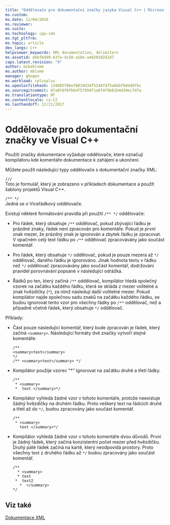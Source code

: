 ```yaml
---
title: "Oddělovače pro dokumentační značky jazyka Visual C++ | Microsoft Docs"
ms.custom: 
ms.date: 11/04/2016
ms.reviewer: 
ms.suite: 
ms.technology: cpp-ide
ms.tgt_pltfrm: 
ms.topic: article
dev_langs: C++
helpviewer_keywords: XML documentation, delimiters
ms.assetid: debfbdd9-63fa-4c58-a18e-a4d203d241d7
caps.latest.revision: "9"
author: mikeblome
ms.author: mblome
manager: ghogen
ms.workload: cplusplus
ms.openlocfilehash: 134605f86ef8019d34f5246fd75abbbf94d40fbc
ms.sourcegitcommit: 8fa8fdf0fbb4f57950f1e8f4f9b81b4d39ec7d7a
ms.translationtype: MT
ms.contentlocale: cs-CZ
ms.lasthandoff: 12/21/2017
---
```

# <a name="delimiters-for-visual-c-documentation-tags"></a>Oddělovače pro dokumentační značky ve Visual C++
Použití značky dokumentace vyžaduje oddělovače, které označují kompilátoru kde komentáře dokumentace k zahájení a ukončení.  
  
 Můžete použít následující typy oddělovače s dokumentační značky XML:  
  
 `///`  
 Toto je formulář, který je zobrazeno v příkladech dokumentace a použít šablony projektů Visual C++.  
  
 `/** */`  
 Jedná se o Víceřádkový oddělovače.  
  
 Existují některé formátování pravidla při použití `/** */` oddělovače:  
  
-   Pro řádek, který obsahuje `/**` oddělovač, pokud zbývající řádku je prázdné znaky, řádek není zpracován pro komentáře. Pokud je první znak mezer, že prázdný znak je ignorován a zbytek řádku je zpracovat. V opačném celý text řádku po `/**` oddělovač zpracovávány jako součást komentář.  
  
-   Pro řádek, který obsahuje `*/` oddělovač, pokud je pouze mezera až `*/` oddělovač, daného řádku je ignorováno. Jinak hodnota textu v řádku než `*/` oddělovač zpracovávány jako součást komentář, dodržování pravidel porovnávání popsané v následující odrážka.  
  
-   Řádků po ten, který začíná `/**` oddělovač, kompilátor hledá společný vzorek na začátku každého řádku, která se skládá z mezer volitelné a znak hvězdičky (`*`), za nímž následují další volitelné mezer. Pokud kompilátor najde společnou sadu znaků na začátku každého řádku, se budou ignorovat tento vzor pro všechny řádky po `/**` oddělovač, než a případně včetně řádek, který obsahuje `*/` oddělovač.  
  
 Příklady:  
  
-   Část pouze následující komentář, který bude zpracován je řádek, který začíná `<summary>`. Následující formáty dvě značky vytvoří stejné komentáře:  
  
    ```  
    /**  
    <summary>text</summary>   
    */  
    /** <summary>text</summary> */  
    ```  
  
-   Kompilátor použije vzorec "*" Ignorovat na začátku druhé a třetí řádky.  
  
    ```  
    /**  
     * <summary>  
     *  text </summary>*/  
    ```  
  
-   Kompilátor vyhledá žádné vzor v tohoto komentáře, protože neexistuje žádný hvězdičky na druhém řádku. Proto veškerý text na řádcích druhé a třetí až do `*/`, budou zpracovány jako součást komentář.  
  
    ```  
    /**  
     * <summary>  
       text </summary>*/  
    ```  
  
-   Kompilátor vyhledá žádné vzor v tohoto komentáře dvou důvodů. První je žádný řádek, který začíná konzistentní počet mezer před hvězdičku. Druhý páté řádek začíná na kartě, který neodpovídá prostory. Proto všechny text z druhého řádku až `*/` budou zpracovány jako součást komentář.  
  
    ```  
    /**  
      * <summary>  
      * text   
     *  text2  
       *  </summary>  
    */  
    ```  
  
## <a name="see-also"></a>Viz také  
 [Dokumentace XML](../ide/xml-documentation-visual-cpp.md)